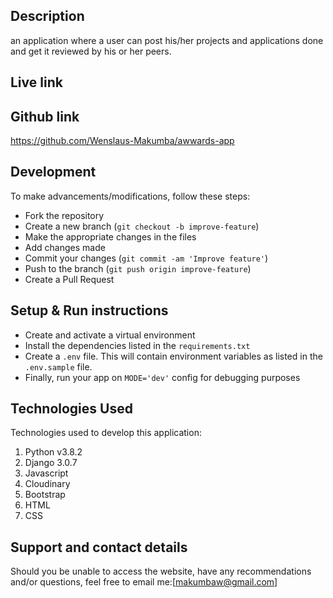 
## Description
an application where a user can post his/her projects and applications done and get it reviewed by his or her peers.

## Live link

## Github  link
https://github.com/Wenslaus-Makumba/awwards-app

## Development
To make advancements/modifications, follow these steps:

- Fork the repository
- Create a new branch (`git checkout -b improve-feature`)
- Make the appropriate changes in the files
- Add changes made
- Commit your changes (`git commit -am 'Improve feature'`)
- Push to the branch (`git push origin improve-feature`)
- Create a Pull Request 

## Setup & Run instructions
- Create and activate a virtual environment
- Install the dependencies listed in the `requirements.txt`
- Create a `.env` file. This will contain environment variables as listed in the `.env.sample` file.
- Finally, run your app on `MODE='dev'` config for debugging purposes

## Technologies Used
Technologies used to develop this application:

1. Python v3.8.2
2. Django 3.0.7
3. Javascript
4. Cloudinary
5. Bootstrap
6. HTML 
7. CSS


## Support and contact details
Should you be unable to access the website, have any recommendations and/or questions, feel free to email me:[makumbaw@gmail.com]
